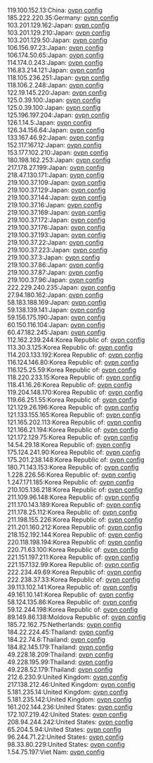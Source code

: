119.100.152.13:China: [ovpn config](vpn/119_100_152_13.ovpn)  
185.222.220.35:Germany: [ovpn config](vpn/185_222_220_35.ovpn)  
103.201.129.162:Japan: [ovpn config](vpn/103_201_129_162.ovpn)  
103.201.129.210:Japan: [ovpn config](vpn/103_201_129_210.ovpn)  
103.201.129.50:Japan: [ovpn config](vpn/103_201_129_50.ovpn)  
106.156.97.23:Japan: [ovpn config](vpn/106_156_97_23.ovpn)  
106.174.50.65:Japan: [ovpn config](vpn/106_174_50_65.ovpn)  
114.174.0.243:Japan: [ovpn config](vpn/114_174_0_243.ovpn)  
116.83.214.121:Japan: [ovpn config](vpn/116_83_214_121.ovpn)  
118.105.236.251:Japan: [ovpn config](vpn/118_105_236_251.ovpn)  
118.106.2.248:Japan: [ovpn config](vpn/118_106_2_248.ovpn)  
122.19.145.220:Japan: [ovpn config](vpn/122_19_145_220.ovpn)  
125.0.39.100:Japan: [ovpn config](vpn/125_0_39_100.ovpn)  
125.0.39.100:Japan: [ovpn config](vpn/125_0_39_100.ovpn)  
125.196.197.204:Japan: [ovpn config](vpn/125_196_197_204.ovpn)  
126.1.14.5:Japan: [ovpn config](vpn/126_1_14_5.ovpn)  
126.34.156.64:Japan: [ovpn config](vpn/126_34_156_64.ovpn)  
133.167.46.92:Japan: [ovpn config](vpn/133_167_46_92.ovpn)  
152.117.167.12:Japan: [ovpn config](vpn/152_117_167_12.ovpn)  
153.177.102.210:Japan: [ovpn config](vpn/153_177_102_210.ovpn)  
180.198.162.253:Japan: [ovpn config](vpn/180_198_162_253.ovpn)  
217.178.27.199:Japan: [ovpn config](vpn/217_178_27_199.ovpn)  
218.47.130.171:Japan: [ovpn config](vpn/218_47_130_171.ovpn)  
219.100.37.109:Japan: [ovpn config](vpn/219_100_37_109.ovpn)  
219.100.37.129:Japan: [ovpn config](vpn/219_100_37_129.ovpn)  
219.100.37.144:Japan: [ovpn config](vpn/219_100_37_144.ovpn)  
219.100.37.16:Japan: [ovpn config](vpn/219_100_37_16.ovpn)  
219.100.37.169:Japan: [ovpn config](vpn/219_100_37_169.ovpn)  
219.100.37.172:Japan: [ovpn config](vpn/219_100_37_172.ovpn)  
219.100.37.176:Japan: [ovpn config](vpn/219_100_37_176.ovpn)  
219.100.37.193:Japan: [ovpn config](vpn/219_100_37_193.ovpn)  
219.100.37.22:Japan: [ovpn config](vpn/219_100_37_22.ovpn)  
219.100.37.223:Japan: [ovpn config](vpn/219_100_37_223.ovpn)  
219.100.37.3:Japan: [ovpn config](vpn/219_100_37_3.ovpn)  
219.100.37.86:Japan: [ovpn config](vpn/219_100_37_86.ovpn)  
219.100.37.87:Japan: [ovpn config](vpn/219_100_37_87.ovpn)  
219.100.37.96:Japan: [ovpn config](vpn/219_100_37_96.ovpn)  
222.229.240.235:Japan: [ovpn config](vpn/222_229_240_235.ovpn)  
27.94.180.162:Japan: [ovpn config](vpn/27_94_180_162.ovpn)  
58.183.188.169:Japan: [ovpn config](vpn/58_183_188_169.ovpn)  
59.138.139.141:Japan: [ovpn config](vpn/59_138_139_141.ovpn)  
59.156.175.190:Japan: [ovpn config](vpn/59_156_175_190.ovpn)  
60.150.116.104:Japan: [ovpn config](vpn/60_150_116_104.ovpn)  
60.47.182.245:Japan: [ovpn config](vpn/60_47_182_245.ovpn)  
112.162.239.244:Korea Republic of: [ovpn config](vpn/112_162_239_244.ovpn)  
113.30.3.125:Korea Republic of: [ovpn config](vpn/113_30_3_125.ovpn)  
114.203.133.192:Korea Republic of: [ovpn config](vpn/114_203_133_192.ovpn)  
116.124.146.80:Korea Republic of: [ovpn config](vpn/116_124_146_80.ovpn)  
116.125.25.59:Korea Republic of: [ovpn config](vpn/116_125_25_59.ovpn)  
118.220.233.15:Korea Republic of: [ovpn config](vpn/118_220_233_15.ovpn)  
118.41.16.26:Korea Republic of: [ovpn config](vpn/118_41_16_26.ovpn)  
119.204.148.170:Korea Republic of: [ovpn config](vpn/119_204_148_170.ovpn)  
119.66.251.55:Korea Republic of: [ovpn config](vpn/119_66_251_55.ovpn)  
121.129.26.196:Korea Republic of: [ovpn config](vpn/121_129_26_196.ovpn)  
121.133.155.165:Korea Republic of: [ovpn config](vpn/121_133_155_165.ovpn)  
121.165.202.113:Korea Republic of: [ovpn config](vpn/121_165_202_113.ovpn)  
121.166.21.194:Korea Republic of: [ovpn config](vpn/121_166_21_194.ovpn)  
121.172.129.75:Korea Republic of: [ovpn config](vpn/121_172_129_75.ovpn)  
14.54.29.18:Korea Republic of: [ovpn config](vpn/14_54_29_18.ovpn)  
175.124.241.90:Korea Republic of: [ovpn config](vpn/175_124_241_90.ovpn)  
175.201.238.148:Korea Republic of: [ovpn config](vpn/175_201_238_148.ovpn)  
180.71.143.153:Korea Republic of: [ovpn config](vpn/180_71_143_153.ovpn)  
1.228.226.56:Korea Republic of: [ovpn config](vpn/1_228_226_56.ovpn)  
1.247.171.185:Korea Republic of: [ovpn config](vpn/1_247_171_185.ovpn)  
210.105.136.218:Korea Republic of: [ovpn config](vpn/210_105_136_218.ovpn)  
211.109.96.148:Korea Republic of: [ovpn config](vpn/211_109_96_148.ovpn)  
211.170.143.189:Korea Republic of: [ovpn config](vpn/211_170_143_189.ovpn)  
211.178.25.112:Korea Republic of: [ovpn config](vpn/211_178_25_112.ovpn)  
211.198.155.226:Korea Republic of: [ovpn config](vpn/211_198_155_226.ovpn)  
211.201.160.212:Korea Republic of: [ovpn config](vpn/211_201_160_212.ovpn)  
218.152.192.144:Korea Republic of: [ovpn config](vpn/218_152_192_144.ovpn)  
220.118.198.194:Korea Republic of: [ovpn config](vpn/220_118_198_194.ovpn)  
220.71.63.100:Korea Republic of: [ovpn config](vpn/220_71_63_100.ovpn)  
221.151.197.211:Korea Republic of: [ovpn config](vpn/221_151_197_211.ovpn)  
221.157.132.99:Korea Republic of: [ovpn config](vpn/221_157_132_99.ovpn)  
222.234.49.69:Korea Republic of: [ovpn config](vpn/222_234_49_69.ovpn)  
222.238.37.33:Korea Republic of: [ovpn config](vpn/222_238_37_33.ovpn)  
39.113.102.141:Korea Republic of: [ovpn config](vpn/39_113_102_141.ovpn)  
49.161.10.141:Korea Republic of: [ovpn config](vpn/49_161_10_141.ovpn)  
58.124.135.86:Korea Republic of: [ovpn config](vpn/58_124_135_86.ovpn)  
59.12.244.198:Korea Republic of: [ovpn config](vpn/59_12_244_198.ovpn)  
89.149.86.138:Moldova Republic of: [ovpn config](vpn/89_149_86_138.ovpn)  
185.72.162.75:Netherlands: [ovpn config](vpn/185_72_162_75.ovpn)  
184.22.224.45:Thailand: [ovpn config](vpn/184_22_224_45.ovpn)  
184.22.74.6:Thailand: [ovpn config](vpn/184_22_74_6.ovpn)  
184.82.145.179:Thailand: [ovpn config](vpn/184_82_145_179.ovpn)  
49.228.18.209:Thailand: [ovpn config](vpn/49_228_18_209.ovpn)  
49.228.195.99:Thailand: [ovpn config](vpn/49_228_195_99.ovpn)  
49.228.52.179:Thailand: [ovpn config](vpn/49_228_52_179.ovpn)  
212.6.230.9:United Kingdom: [ovpn config](vpn/212_6_230_9.ovpn)  
217.138.212.46:United Kingdom: [ovpn config](vpn/217_138_212_46.ovpn)  
5.181.235.14:United Kingdom: [ovpn config](vpn/5_181_235_14.ovpn)  
5.181.235.142:United Kingdom: [ovpn config](vpn/5_181_235_142.ovpn)  
161.202.144.236:United States: [ovpn config](vpn/161_202_144_236.ovpn)  
172.107.219.42:United States: [ovpn config](vpn/172_107_219_42.ovpn)  
208.94.244.242:United States: [ovpn config](vpn/208_94_244_242.ovpn)  
65.204.5.94:United States: [ovpn config](vpn/65_204_5_94.ovpn)  
96.244.71.22:United States: [ovpn config](vpn/96_244_71_22.ovpn)  
98.33.80.229:United States: [ovpn config](vpn/98_33_80_229.ovpn)  
1.54.75.197:Viet Nam: [ovpn config](vpn/1_54_75_197.ovpn)  
